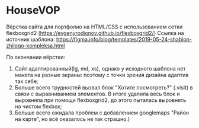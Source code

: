 # HouseVOP
Вёрстка сайта для портфолио на HTML/CSS с использованием сетки flexboxgrid2 (https://evgenyrodionov.github.io/flexboxgrid2/)
Ссылка на источник шаблона: https://figma.info/blog/templates/2019-05-24-shablon-zhilogo-kompleksa.html

По окончании вёрстки:
1. Сайт адаптированный(lg, md, xs), однако у исходного шаблона нет макета на разные экраны: поэтому с точки зрения дизайна адаптив так себе;
2. Больше всего трудностей вызвал блок "Хотите посмотреть?" (.visit) в связи с выравниванием элементов. В итоге удалила весь блок и выровняла при помощи flexboxgrid2, до этого пыталась выровнять на чистом flexbox;
3. Больше всего ожидала проблем с добавлением googlemaps "Район на карте", но всё оказалось не так страшно.)
